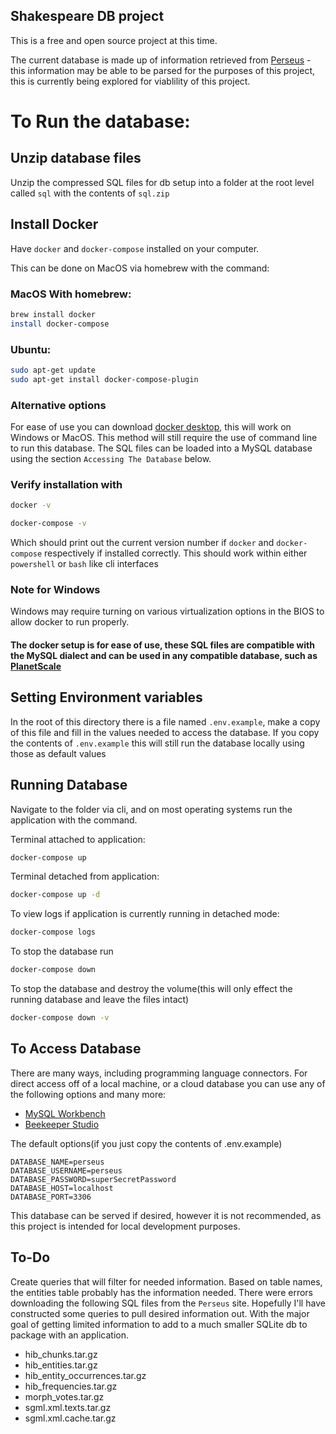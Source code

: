 ## Shakespeare DB project

This is a free and open source project at this time.

The current database is made up of information retrieved from [Perseus](https://www.perseus.tufts.edu/hopper/) - this information may be able to be parsed for the purposes of this project, this is currently being explored for viablility of this project.

# To Run the database:

## Unzip database files

Unzip the compressed SQL files for db setup into a folder at the root level called `sql` with the contents of `sql.zip`


## Install Docker
Have `docker` and `docker-compose` installed on your computer.

This can be done on MacOS via homebrew with the command:

### MacOS With homebrew:
```bash
brew install docker
install docker-compose
```

### Ubuntu:
```bash
sudo apt-get update
sudo apt-get install docker-compose-plugin
```

### Alternative options
For ease of use you can download [docker desktop](https://www.docker.com/products/docker-desktop/), this will work on Windows or MacOS. This method will still require the use of command line to run this database. The SQL files can be loaded into a MySQL database using the section `Accessing The Database` below.

### Verify installation with
```bash
docker -v
```

```bash
docker-compose -v
```
Which should print out the current version number if `docker` and `docker-compose` respectively if installed correctly. This should work within either `powershell` or `bash` like cli interfaces

### Note for Windows
Windows may require turning on various virtualization options in the BIOS to allow docker to run properly.

#### The docker setup is for ease of use, these SQL files are compatible with the MySQL dialect and can be used in any compatible database, such as [PlanetScale](https://planetscale.com/)


## Setting Environment variables
In the root of this directory there is a file named `.env.example`, make a copy of this file and fill in the values needed to access the database. If you copy the contents of `.env.example` this will still run the database locally using those as default values


## Running Database
Navigate to the folder via cli, and on most operating systems run the application with the command. 


Terminal attached to application:
```bash
docker-compose up
```

Terminal detached from application:
```bash
docker-compose up -d
```

To view logs if application is currently running in detached mode:
```bash
docker-compose logs
```

To stop the database run
```bash
docker-compose down
```

To stop the database and destroy the volume(this will only effect the running database and leave the files intact)
```bash
docker-compose down -v
```



## To Access Database

There are many ways, including programming language connectors. For direct access off of a local machine, or a cloud database you can use any of the following options and many more:

- [MySQL Workbench](https://www.mysql.com/products/workbench/)
- [Beekeeper Studio](https://www.beekeeperstudio.io/)

The default options(if you just copy the contents of .env.example)


```env
DATABASE_NAME=perseus
DATABASE_USERNAME=perseus
DATABASE_PASSWORD=superSecretPassword
DATABASE_HOST=localhost
DATABASE_PORT=3306
```

This database can be served if desired, however it is not recommended, as this project is intended for local development purposes.


## To-Do

Create queries that will filter for needed information. Based on table names, the entities table probably has the information needed. There were errors downloading the following SQL files from the `Perseus` site. Hopefully I'll have constructed some queries to pull desired information out. With the major goal of getting limited information to add to a much smaller SQLite db to package with an application.

- hib_chunks.tar.gz
- hib_entities.tar.gz
- hib_entity_occurrences.tar.gz
- hib_frequencies.tar.gz
- morph_votes.tar.gz
- sgml.xml.texts.tar.gz
- sgml.xml.cache.tar.gz
